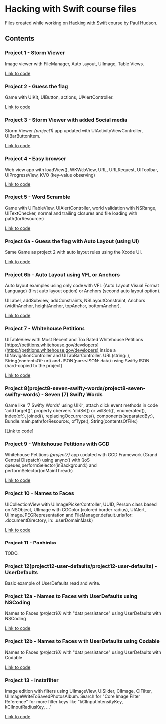 # Hacking with Swift course files
Files created while working on [Hacking with Swift](https://www.hackingwithswift.com/read) course by Paul Hudson.

## Contents

### Project 1 - Storm Viewer

Image viewer with FileManager, Auto Layout, UIImage, Table Views.

[Link to code](project1-Storm-Viewer/project1-Storm-Viewer)

### Project 2 - Guess the flag

Game with UIKit, UIButton, actions, UIAlertController.

[Link to code](project2-Guess-the-flag/project2-Guess-the-flag)

### Project 3 - Storm Viewer with added Social media

Storm Viewer _(project1)_ app updated with UIActivityViewController, UIBarButtonItem.

[Link to code](project3-Storm-Viewer-with-social-media/project3-Storm-Viewer)

### Project 4 - Easy browser

Web view app with loadView(), WKWebView, URL, URLRequest, UIToolbar, UIProgressView, KVO (key-value observing)

[Link to code](project4-easy-browser/project4-easy-browser)

### Project 5 - Word Scramble

Game with UITableView, UIAlertController, world validation with NSRange, UITextChecker, normal and trailing closures and file loading with path(forResource:)

[Link to code](project5-world-scramble/project5-world-scramble)

### Project 6a - Guess the flag with Auto Layout (using UI)

Same Game as project 2 with auto layout rules using the Xcode UI.

[Link to code](project6a-Guess-the-flag/project6a-Guess-the-flag)

### Project 6b - Auto Layout using VFL or Anchors

Auto layout examples using only code with VFL (Auto Layout Visual Format Language) (first auto layout option) or Anchors (second auto layout option).

UILabel, addSubview, addConstraints, NSLayoutConstraint, Anchors (widthAnchor, heightAnchor, topAnchor, bottomAnchor).

[Link to code](project6b-auto-layout-in-code/project6b-auto-layout-in-code)

### Project 7 - Whitehouse Petitions

UITableView with Most Recent and Top Rated Whitehouse Petitions [https://petitions.whitehouse.gov/developers](https://petitions.whitehouse.gov/developers) inside a UINavigationController and UITabBarController. URL(string: ), String(contentsOf: url) and JSON(parseJSON: data) using SwiftyJSON (hard-copied to the project)

[Link to code](project7-whitehouse-petitions/project7-whitehouse-petitions)

### Project 8(project8-seven-swifty-words/project8-seven-swifty-words) - Seven (7) Swifty Words

Game like '7 Swifty Words' using UIKit, attach click event methods in code 'addTarget()', property obervers 'didSet() or willSet()', enumerated(), index(of:), joined(), replacingOccurrences(), components(separatedBy:), Bundle.main.path(forResource:, ofType:), String(contentsOfFile:)

[Link to code]

### Project 9 - Whitehouse Petitions with GCD

Whitehouse Petitions _(project7)_ app updated with GCD Framework (Grand Central Dispatch) using anync() with QoS queues,performSelector(inBackground:) and performSelector(onMainThread:)

[Link to code](project9-whitehouse-petitions-with-GCD/project9-whitehouse-petitions-with-GCD)

### Project 10 - Names to Faces

UICollectionView with UIImagePickerController, UUID, Person class based on NSObject, UIImage with CGColor (colored border radius), UIAlert, UIImageJPEGRepresentation and FileManager.default.urls(for: .documentDirectory, in: .userDomainMask)

[Link to code](project10-names-to-faces/project10-names-to-faces)

### Project 11 - Pachinko

TODO.

### Project 12(project12-user-defaults/project12-user-defaults) - UserDefaults

Basic example of UserDefaults read and write.

### Project 12a - Names to Faces with UserDefaults using NSCoding

Names to Faces _(project10)_ with "data persistance" using UserDefaults with NSCoding

[Link to code](project12a-names-to-faces-with-user-defaults-nscoding/project12a-names-to-faces-with-user-defaults-nscoding)

### Project 12b - Names to Faces with UserDefaults using Codable

Names to Faces _(project10)_ with "data persistance" using UserDefaults with Codable

[Link to code](project12b-names-to-faces-with-user-defaults-codable/project12b-names-to-faces-with-user-defaults-codable)

### Project 13 - Instafilter

Image edition with filters using UIImageView, UISlider, CIImage, CIFilter, UIImageWriteToSavedPhotosAlbum. Search for "Core Image Filter Reference" for more filter keys like "kCIInputIntensityKey, kCIInputRadiusKey, ..."

[Link to code](project13-instafilter/project13-instafilter)
